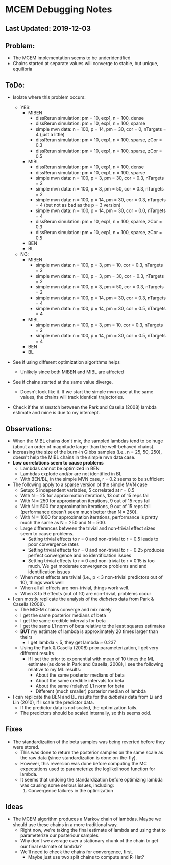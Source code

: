 # MCEM Debugging Notes

## Last Updated: 2019-12-03

## Problem:
- The MCEM implementation seems to be underidentified
- Chains started at separate values will converge to stable, but unique, 
  equilibria

## ToDo:
- Isolate where this problem occurs:
  - YES:
	- MIBEN
	  - dissRerun simulation: pm = 10, exp1, n = 100, dense
	  - dissRerun simulation: pm = 10, exp1, n = 100, sparse
	  - simple mvn data: n = 100, p = 14, pm = 30, cor = 0, nTargets = 4 (just a 
		little)
	  - dissRerun simulation: pm = 10, exp1, n = 100, sparse, zCor = 0.3
	  - dissRerun simulation: pm = 10, exp1, n = 100, sparse, zCor = 0.5
	- MIBL
	  - dissRerun simulation: pm = 10, exp1, n = 100, dense
	  - dissRerun simulation: pm = 10, exp1, n = 100, sparse
	  - simple mvn data: n = 100, p = 3, pm = 30, cor = 0.3, nTargets = 2
	  - simple mvn data: n = 100, p = 3, pm = 50, cor = 0.3, nTargets = 2
	  - simple mvn data: n = 100, p = 14, pm = 30, cor = 0.3, nTargets
        = 4 (but not as bad as the p = 3 version)
	  - simple mvn data: n = 100, p = 14, pm = 30, cor = 0.0, nTargets = 4
	  - dissRerun simulation: pm = 10, exp1, n = 100, sparse, zCor = 0.3
	  - dissRerun simulation: pm = 10, exp1, n = 100, sparse, zCor = 0.5
	- BEN
	- BL
  - NO:
	- MIBEN
	  - simple mvn data: n = 100, p = 3, pm = 10, cor = 0.3, nTargets = 2
	  - simple mvn data: n = 100, p = 3, pm = 30, cor = 0.3, nTargets = 2
	  - simple mvn data: n = 100, p = 3, pm = 50, cor = 0.3, nTargets = 2
	  - simple mvn data: n = 100, p = 14, pm = 30, cor = 0.3, nTargets = 4
	  - simple mvn data: n = 100, p = 14, pm = 30, cor = 0.5, nTargets = 4
	- MIBL
	  - simple mvn data: n = 100, p = 3, pm = 10, cor = 0.3, nTargets = 2
	  - simple mvn data: n = 100, p = 14, pm = 30, cor = 0.5, nTargets = 4
	- BEN
	- BL
  
- See if using different optimization algorithms helps
  - Unlikely since both MIBEN and MIBL are affected

- See if chains started at the same value diverge.
  - Doesn't look like it. If we start the simple mvn case at the same values, 
	the chains will track identical trajectories.
	
- Check if the mismatch between the Park and Casella (2008) lambda estimate and
  mine is due to my intercept.
  
## Observations:
- When the MIBL chains don't mix, the sampled lambdas tend to be huge (about an
  order of magnitude larger than the well-behaved chains).
- Increasing the size of the burn-in Gibbs samples (i.e., n = 25, 50, 250),
  doesn't help the MIBL chains in the simple mvn data case.
- **Low correlations seem to cause problems**
  - Lambdas cannot be optimized in BEN
  - Lambdas explode and/or are not identified in BL
  - With BEN/BL, in the simple MVN case, r = 0.2 seems to be sufficient
- The following apply to a sparse version of the simple MVN case
  - Setup: 5 independent variables, 5 correlated at r = 0.5
  - With N = 25 for approximation iterations, 13 out of 15 reps fail
  - With N = 250 for approximation iterations, 9 out of 15 reps fail
  - With N = 500 for approximation iterations, 9 out of 15 reps fail
    (performance doesn't seem much better than N = 250).
  - With N = 1000 for approximation iterations, performance is pretty much the 
	same as N = 250 and N = 500.
  - Large differences between the trivial and non-trivial effect sizes seem to
    cause problems.
	- Setting trivial effects to r = 0 and non-trivial to r = 0.5 leads to poor
      convergence rates
	- Setting trivial effects to r = 0 and non-trivial to r = 0.25 produces
      perfect convergence and no identification issues
	- Setting trivial effects to r = 0 and non-trivial to r = 0.15 is too
      much. We get moderate convergence problems and and identification issues
  - When most effects are trivial (i.e., p < 3 non-trivial predictors out of
    10), things work well
  - When all all effects are non-trivial, things work well.
  - When 3 to 9 effects (out of 10) are non-trivial, problems occur
- I can mostly replicate the analysis of the *diabetes* data from Park & Casella 
  (2008).
  - The MCEM chains converge and mix nicely
  - I get the same posterior medians of beta
  - I get the same credible intervals for beta
  - I get the same L1 norm of beta relative to the least squares estimates
  - **BUT** my estimate of lambda is approximately 20 times larger than theirs
	- I get lambda ~ 5, they get lambda ~ 0.237
  - Using the Park & Casella (2008) prior parameterization, I get very different
    results
	- If I set the prior to exponential with mean of 10 times the ML estimate
      (as done in Park and Casella, 2008), I see the following relative to my ML
      results:
	  - About the same posterior medians of beta
	  - About the same credible intervals for beta
	  - About the same (relative) L1 norm for beta
	  - Different (much smaller) posterior median of lambda
- I can replicate the BEN and BL results for the *diabetes* data from Li and Lin
  (2010), if I scale the predictor data.
  - If the predictor data is not scaled, the optimization fails.
  - The predictors should be scaled internally, so this seems odd.

## Fixes
- The standardization of the beta samples was being reverted before they were
  stored.
  - This was done to return the posterior samples on the same scale as the raw
    data (since standardization is done on-the-fly).
  - However, this reversion was done before computing the MC expectations used
    to parameterize the loglikelihood function for lambda.
  - It seems that undoing the standardization before optimizing lambda was
    causing some serious issues, including:
	1. Convergence failures in the optimization

## Ideas
- The MCEM algorithm produces a Markov chain of lambdas. Maybe we should use 
  these chains in a more traditional way.
  - Right now, we're taking the final estimate of lambda and using that to 
	parameterize our posteriour samples
  - Why don't we average over a stationary chunk of the chain to get our final 
	estimate of lambda?
  - We'll need to check the chains for convergence, first.
	- Maybe just use two split chains to compute and R-Hat?
